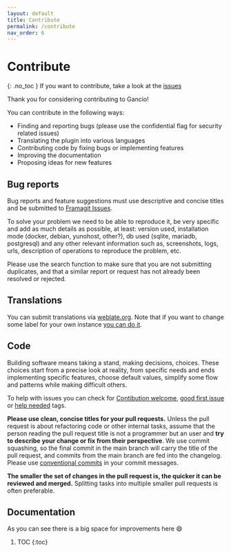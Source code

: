 ```yaml
---
layout: default
title: Contribute
permalink: /contribute
nav_order: 6
---
```

# Contribute
{: .no_toc }
If you want to contribute, take a look at the [issues](https://framagit.net/les/gancio/issues)

Thank you for considering contributing to Gancio!


You can contribute in the following ways:

- Finding and reporting bugs (please use the confidential flag for security related issues)
- Translating the plugin into various languages
- Contributing code by fixing bugs or implementing features
- Improving the documentation
- Proposing ideas for new features


## Bug reports

Bug reports and feature suggestions must use descriptive and concise titles and be submitted to [Framagit Issues](https://framagit.org/les/gancio/-/issues).   

To solve your problem we need to be able to reproduce it, be very specific and add as much details as possible, at least: version used, installation mode (docker, debian, yunohost, other?), db used (sqlite, mariadb, postgresql) and any other relevant information such as, screenshots, logs, urls, description of operations to reproduce the problem, etc.

Please use the search function to make sure that you are not submitting duplicates, and that a similar report or request has not already been resolved or rejected.

## Translations

You can submit translations via [weblate.org](https://hosted.weblate.org/projects/gancio/). Note that if you want to change some label for your own instance [you can do it](https://gancio.org/install/config#user-locale).


## Code

Building software means taking a stand, making decisions, choices.
These choices start from a precise look at reality, from specific needs and ends implementing specific features, choose default values, simplify some flow and patterns while making difficult others.

To help with issues you can check for [Contibution welcome](https://framagit.org/les/gancio/-/issues/?sort=updated_desc&state=opened&label_name%5B%5D=Contribution%20welcome&first_page_size=100), [good first issue](https://framagit.org/les/gancio/-/issues/?sort=updated_desc&state=opened&label_name%5B%5D=good%20first%20issue&first_page_size=100 ) or [help needed](https://framagit.org/les/gancio/-/issues/?sort=updated_desc&state=opened&label_name%5B%5D=good%20first%20issue&first_page_size=100) tags.

**Please use clean, concise titles for your pull requests.** Unless the pull request is about refactoring code or other internal tasks, assume that the person reading the pull request title is not a programmer but an user and **try to describe your change or fix from their perspective**. We use commit squashing, so the final commit in the main branch will carry the title of the pull request, and commits from the main branch are fed into the changelog. 
Please use [conventional commits](https://www.conventionalcommits.org/en/v1.0.0/) in your commit messages.


**The smaller the set of changes in the pull request is, the quicker it can be reviewed and merged.** Splitting tasks into multiple smaller pull requests is often preferable.


## Documentation
As you can see there is a big space for improvements here :smile:


1. TOC
{:toc}